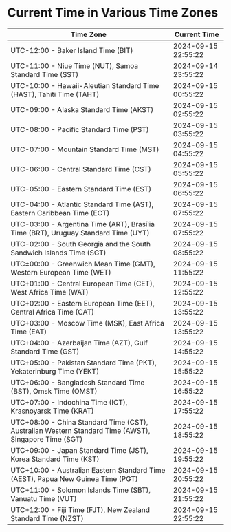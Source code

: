 # Current Time in Various Time Zones

| Time Zone | Current Time |
|-----------|--------------|
| UTC-12:00 - Baker Island Time (BIT) | 2024-09-15 22:55:22 |
| UTC-11:00 - Niue Time (NUT), Samoa Standard Time (SST) | 2024-09-14 23:55:22 |
| UTC-10:00 - Hawaii-Aleutian Standard Time (HAST), Tahiti Time (TAHT) | 2024-09-15 00:55:22 |
| UTC-09:00 - Alaska Standard Time (AKST) | 2024-09-15 02:55:22 |
| UTC-08:00 - Pacific Standard Time (PST) | 2024-09-15 03:55:22 |
| UTC-07:00 - Mountain Standard Time (MST) | 2024-09-15 04:55:22 |
| UTC-06:00 - Central Standard Time (CST) | 2024-09-15 05:55:22 |
| UTC-05:00 - Eastern Standard Time (EST) | 2024-09-15 06:55:22 |
| UTC-04:00 - Atlantic Standard Time (AST), Eastern Caribbean Time (ECT) | 2024-09-15 07:55:22 |
| UTC-03:00 - Argentina Time (ART), Brasília Time (BRT), Uruguay Standard Time (UYT) | 2024-09-15 07:55:22 |
| UTC-02:00 - South Georgia and the South Sandwich Islands Time (SGT) | 2024-09-15 08:55:22 |
| UTC±00:00 - Greenwich Mean Time (GMT), Western European Time (WET) | 2024-09-15 11:55:22 |
| UTC+01:00 - Central European Time (CET), West Africa Time (WAT) | 2024-09-15 12:55:22 |
| UTC+02:00 - Eastern European Time (EET), Central Africa Time (CAT) | 2024-09-15 13:55:22 |
| UTC+03:00 - Moscow Time (MSK), East Africa Time (EAT) | 2024-09-15 13:55:22 |
| UTC+04:00 - Azerbaijan Time (AZT), Gulf Standard Time (GST) | 2024-09-15 14:55:22 |
| UTC+05:00 - Pakistan Standard Time (PKT), Yekaterinburg Time (YEKT) | 2024-09-15 15:55:22 |
| UTC+06:00 - Bangladesh Standard Time (BST), Omsk Time (OMST) | 2024-09-15 16:55:22 |
| UTC+07:00 - Indochina Time (ICT), Krasnoyarsk Time (KRAT) | 2024-09-15 17:55:22 |
| UTC+08:00 - China Standard Time (CST), Australian Western Standard Time (AWST), Singapore Time (SGT) | 2024-09-15 18:55:22 |
| UTC+09:00 - Japan Standard Time (JST), Korea Standard Time (KST) | 2024-09-15 19:55:22 |
| UTC+10:00 - Australian Eastern Standard Time (AEST), Papua New Guinea Time (PGT) | 2024-09-15 20:55:22 |
| UTC+11:00 - Solomon Islands Time (SBT), Vanuatu Time (VUT) | 2024-09-15 21:55:22 |
| UTC+12:00 - Fiji Time (FJT), New Zealand Standard Time (NZST) | 2024-09-15 22:55:22 |
